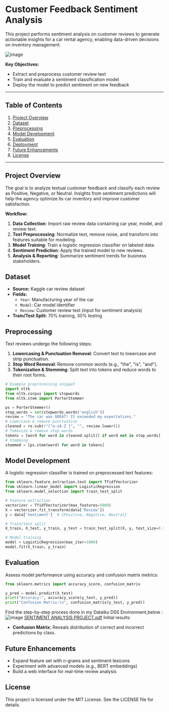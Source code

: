 # Customer Feedback Sentiment Analysis

This project performs sentiment analysis on customer reviews to generate actionable insights for a car rental agency, enabling data-driven decisions on inventory management.

![image](https://github.com/user-attachments/assets/e858c850-f493-4f49-b8f1-c65019edd437)


**Key Objectives:**
- Extract and preprocess customer review text
- Train and evaluate a sentiment classification model
- Deploy the model to predict sentiment on new feedback

---

## Table of Contents
1. [Project Overview](#project-overview)
2. [Dataset](#dataset)
3. [Preprocessing](#preprocessing)
4. [Model Development](#model-development)
5. [Evaluation](#evaluation)
6. [Deployment](#deployment)
7. [Future Enhancements](#future-enhancements)
8. [License](#license)

---

## Project Overview
The goal is to analyze textual customer feedback and classify each review as Positive, Negative, or Neutral. Insights from sentiment predictions will help the agency optimize its car inventory and improve customer satisfaction.

**Workflow:**
1. **Data Collection**: Import raw review data containing car year, model, and review text.
2. **Text Preprocessing**: Normalize text, remove noise, and transform into features suitable for modeling.
3. **Model Training**: Train a logistic regression classifier on labeled data.
4. **Sentiment Prediction**: Apply the trained model to new reviews.
5. **Analysis & Reporting**: Summarize sentiment trends for business stakeholders.

## Dataset
- **Source:** Kaggle car review dataset
- **Fields:**
  - `Year`: Manufacturing year of the car
  - `Model`: Car model identifier
  - `Review`: Customer review text (input for sentiment analysis)
- **Train/Test Split:** 70% training, 30% testing

## Preprocessing
Text reviews undergo the following steps:
1. **Lowercasing & Punctuation Removal**: Convert text to lowercase and strip punctuation.
2. **Stop Word Removal**: Remove common words (e.g., "the", "is", "and").
3. **Tokenization & Stemming**: Split text into tokens and reduce words to their root forms.

```python
# Example preprocessing snippet
import nltk
from nltk.corpus import stopwords
from nltk.stem import PorterStemmer

ps = PorterStemmer()
stop_words = set(stopwords.words('english'))
review = "The car was GREAT! It exceeded my expectations."
# Lowercase & remove punctuation
cleaned = re.sub(r"[^a-zA-Z ]", "", review.lower())
# Tokenize & remove stop words
tokens = [word for word in cleaned.split() if word not in stop_words]
# Stemming
stemmed = [ps.stem(word) for word in tokens]
````

## Model Development

A logistic regression classifier is trained on preprocessed text features:

```python
from sklearn.feature_extraction.text import TfidfVectorizer
from sklearn.linear_model import LogisticRegression
from sklearn.model_selection import train_test_split

# Feature extraction
vectorizer = TfidfVectorizer(max_features=5000)
X = vectorizer.fit_transform(data['Review'])
y = data['Sentiment']  # {Positive, Negative, Neutral}

# Train/test split
X_train, X_test, y_train, y_test = train_test_split(X, y, test_size=0.3, random_state=42)

# Model training
model = LogisticRegression(max_iter=1000)
model.fit(X_train, y_train)
```

## Evaluation

Assess model performance using accuracy and confusion matrix metrics:

```python
from sklearn.metrics import accuracy_score, confusion_matrix

y_pred = model.predict(X_test)
print("Accuracy:", accuracy_score(y_test, y_pred))
print("Confusion Matrix:\n", confusion_matrix(y_test, y_pred))
```


Find the step-by-step process done in my Dataiku DSS Environment,below : 
![image](https://github.com/akhilesh360/Sentiment-Analysis-in-Dataiku-DSS/assets/70189275/cb8a3095-2a9b-46bc-b213-d719b4148db8)
[SENTIMENT ANALYSIS PROJECT.pdf](https://github.com/akhilesh360/Sentiment-Analysis-in-Dataiku-DSS/blob/main/SENTIMENT%20ANALYSIS%20PROJECT.pdf)
Initial results:

* **Confusion Matrix:** Reveals distribution of correct and incorrect predictions by class.


## Future Enhancements

* Expand feature set with n-grams and sentiment lexicons
* Experiment with advanced models (e.g., BERT embeddings)
* Build a web interface for real-time review analysis

## License

This project is licensed under the MIT License. See the LICENSE file for details.

```

